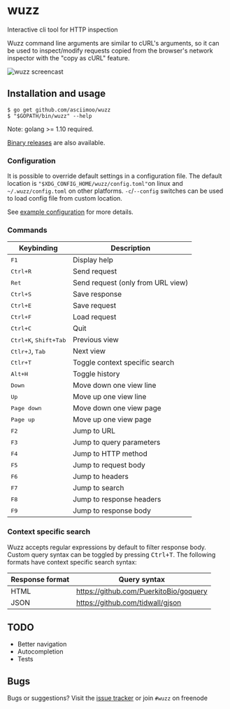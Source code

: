 # wuzz

Interactive cli tool for HTTP inspection

Wuzz command line arguments are similar to cURL's arguments,
so it can be used to inspect/modify requests copied from the
browser's network inspector with the "copy as cURL" feature.

![wuzz screencast](docs/images/screencast.gif)


## Installation and usage

```
$ go get github.com/asciimoo/wuzz
$ "$GOPATH/bin/wuzz" --help
```

Note: golang >= 1.10 required.

[Binary releases](https://github.com/asciimoo/wuzz/releases) are also available.


### Configuration

It is possible to override default settings in a configuration file.
The default location is `"$XDG_CONFIG_HOME/wuzz/config.toml"`on linux
and `~/.wuzz/config.toml` on other platforms.
`-c`/`--config` switches can be used to load config file from custom location.

See [example configuration](sample-config.toml) for more details.


### Commands

Keybinding                              | Description
----------------------------------------|---------------------------------------
<kbd>F1</kbd>                           | Display help
<kbd>Ctrl+R</kbd>                       | Send request
<kbd>Ret</kbd>                          | Send request (only from URL view)
<kbd>Ctrl+S</kbd>                       | Save response
<kbd>Ctrl+E</kbd>                       | Save request
<kbd>Ctrl+F</kbd>                       | Load request
<kbd>Ctrl+C</kbd>                       | Quit
<kbd>Ctrl+K</kbd>, <kbd>Shift+Tab</kbd> | Previous view
<kbd>Ctlr+J</kbd>, <kbd>Tab</kbd>       | Next view
<kbd>Ctlr+T</kbd>                       | Toggle context specific search
<kbd>Alt+H</kbd>                        | Toggle history
<kbd>Down</kbd>                         | Move down one view line
<kbd>Up</kbd>                           | Move up one view line
<kbd>Page down</kbd>                    | Move down one view page
<kbd>Page up</kbd>                      | Move up one view page
<kbd>F2</kbd>                           | Jump to URL
<kbd>F3</kbd>                           | Jump to query parameters
<kbd>F4</kbd>                           | Jump to HTTP method
<kbd>F5</kbd>                           | Jump to request body
<kbd>F6</kbd>                           | Jump to headers
<kbd>F7</kbd>                           | Jump to search
<kbd>F8</kbd>                           | Jump to response headers
<kbd>F9</kbd>                           | Jump to response body


### Context specific search

Wuzz accepts regular expressions by default to filter response body.
Custom query syntax can be toggled by pressing <kbd>Ctrl+T</kbd>.
The following formats have context specific search syntax:

Response format  | Query syntax
-----------------|----------------------------------------
HTML             | https://github.com/PuerkitoBio/goquery
JSON             | https://github.com/tidwall/gjson


## TODO

* Better navigation
* Autocompletion
* Tests


## Bugs

Bugs or suggestions? Visit the [issue tracker](https://github.com/asciimoo/wuzz/issues)
or join `#wuzz` on freenode
